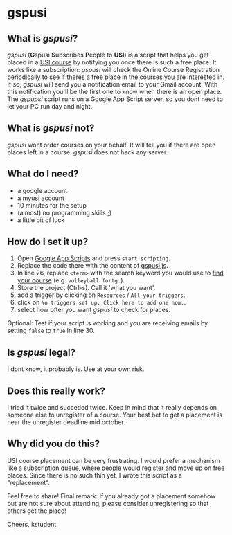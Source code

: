 # gspusi

## What is *gspusi*?

*gspusi* (**G**spusi **S**ubscribes **P**eople to **USI**) is a script that helps you get placed in a [USI course](https://sportinstitut.uni-graz.at/de/usi-kurssuche) by notifying you once there is such a free place. It works like a subscription: *gspusi* will check the Online Course Registration periodically to see if theres a free place in the courses you are interested in. If so, *gspusi* will send you a notification email to your Gmail account. With this notification you'll be the first one to know when there is an open place. The *gspupsi* script runs on a Google App Script server, so you dont need to let your PC run day and night.

## What is *gspusi* not? 

*gspusi* wont order courses on your behalf. It will tell you if there are open places left in a course. *gspusi* does not hack any server.

## What do I need?

- a google account
- a myusi account
- 10 minutes for the setup
- (almost) no programming skills ;)
- a little bit of luck

## How do I set it up?

1. Open [Google App Scripts](https://www.google.com/script/start) and press `start scripting`.
2. Replace the code there with the content of [gspusi.js](https://raw.githubusercontent.com/kstudent/gspusi/master/gspusi.js).
3. In line 26, replace `<term>` with the search keyword you would use to [find your course](https://usionline.uni-graz.at/usiweb/myusi.kurse?suche_in=go&sem_id_in=2016W&sp_id_in=&kursbez_in=volleyball+fortg.&kursleiter_in=&kursnr_in=&wt_in=&uhrzeit_von_in=&uhrzeit_bis_in=&suche_kursstaette_id_in=)  (e.g. `volleyball fortg.`).
4. Store the project (Ctrl-s). Call it 'what you want'.
5. add a trigger by clicking on `Resources` / `All your triggers`. 
6. click on `No triggers set up. Click here to add one now.`.
7. select how ofter you want *gspusi* to check for places.

Optional: Test if your script is working and you are receiving emails by setting `false` to `true` in line 30.  

## Is *gspusi* legal?

I dont know, it probably is. Use at your own risk.

## Does this really work?

I tried it twice and succeded twice. Keep in mind that it really depends on someone else to unregister of a course. Your best bet to get a placement is near the unregister deadline mid october.

## Why did you do this?

USI course placement can be very frustrating. I would prefer a mechanism like a subscription queue, where people would register and move up on free places. Since there is no such thin yet, I wrote this script as a "replacement". 

Feel free to share! Final remark: If you already got a placement somehow but are not sure about attending, please consider unregistering so that others get the place! 

Cheers, kstudent
